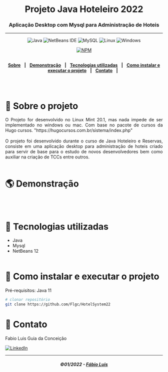 <div align = "center">
<h1>Projeto Java Hoteleiro 2022 </h1>
<h3>Aplicação Desktop com Mysql para Administração de Hoteis</h3>
<hr>

![Java](https://img.shields.io/badge/-Java-DE252C?style=flat-square&logo=java&logoColor=white)
<img alt="NetBeans IDE" src="https://img.shields.io/badge/NetBeans%20IDE-1B6AC6.svg?&style=flat-square&logo=apache-netbeans-ide&logoColor=white"/>
![MySQL](https://img.shields.io/badge/mysql-%2300f?style=flat-square&logo=mysql&logoColor=white)
![Linux](https://img.shields.io/badge/Linux-FCC624?style=flat-square&logo=linux&logoColor=black)
![Windows](https://img.shields.io/badge/Windows-0078D6?style=for-the-square&logo=windows&logoColor=white)

[![NPM](https://img.shields.io/npm/l/react)](https://github.com/Flgc/HotelSystem22/blob/main/LICENSE)
<br>
<br>

</div>

<div align="center">

[**Sobre**](https://github.com/Flgc/HotelSystem22#-sobre-o-projeto) &nbsp;&nbsp;**|**&nbsp;&nbsp;
[**Demonstração**](https://github.com/Flgc/HotelSystem22#-demonstra%C3%A7%C3%A3o-web) &nbsp;&nbsp;**|**&nbsp;&nbsp;
[**Tecnologias utilizadas**](https://github.com/Flgc/HotelSystem22#-tecnologias-utilizadas) &nbsp;&nbsp;**|**&nbsp;&nbsp;
[**Como instalar e executar o projeto**](https://github.com/Flgc/HotelSystem22#-como-instalar-e-executar-o-projeto) &nbsp;&nbsp;**|**&nbsp;&nbsp;
[**Contato**](https://github.com/Flgc/HotelSystem22#-contato) &nbsp;&nbsp;**|**&nbsp;&nbsp;

</div><br><br>

# 📃 Sobre o projeto

<p align="justify">O Projeto for desenvolvido no Linux Mint 20.1, mas nada impede de ser implementado no windows ou mac.
Com base no pacote de cursos da Hugo cursos.
"https://hugocursos.com.br/sistema/index.php"<br><br> 
O projeto foi desenvolvido durante o curso de Java Hoteleiro e Reservas, consiste em uma aplicação desktop para administração de hoteis criado para servir de base para o estudo de novos desenvolvedores bem como auxiliar na criação de TCCs entre outros.
<br><br>

# 🌎 Demonstração
<br><br>

# 🚀 Tecnologias utilizadas

- Java
- Mysql
- NetBeans 12
  <br><br>

# 🔧 Como instalar e executar o projeto

Pré-requisitos: Java 11

```bash
# clonar repositório
git clone https://github.com/Flgc/HotelSystem22
```

# 📲 Contato

Fabio Luis Guia da Conceição

<a href="https://www.linkedin.com/in/fabio-luis-guia-da-conceição-77784741"><img src="https://img.shields.io/badge/linkedin%20-%230077B5.svg?&style=for-the-badge&logo=linkedin&logoColor=white" alt="LinkedIn"/></a>

---

<h5 align="center">
  &copy;01/2022 - <a href="https://github.com/Flgc/">Fábio Luis</a>
</h5>
